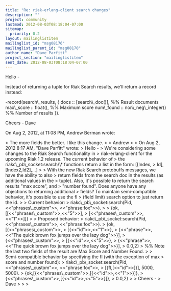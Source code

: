 ```yaml
---
title: "Re: riak-erlang-client search changes"
description: ""
project: community
lastmod: 2012-08-03T08:18:04-07:00
sitemap:
  priority: 0.2
layout: mailinglistitem
mailinglist_id: "msg08176"
mailinglist_parent_id: "msg08170"
author_name: "Dave Parfitt"
project_section: "mailinglistitem"
sent_date: 2012-08-03T08:18:04-07:00
---
```



Hello -
 
Instead of returning a tuple for Riak Search results, we'll return a record 
instead:

-record(search\\_results, {
 docs :: [search\\_doc()], %% Result documents
 max\\_score :: float(), %% Maximum score
 num\\_found :: non\\_neg\\_integer() %% Number of results
 }).

Cheers -
Dave

On Aug 2, 2012, at 11:08 PM, Andrew Berman wrote:

&gt; The more fields the better. I like this change.
&gt; 
&gt; Andrew
&gt; 
&gt; On Aug 2, 2012 8:17 AM, "Dave Parfitt"  wrote:
&gt; Hello -
&gt; We're considering some changes to the Riak Search functionality in 
&gt; riak-erlang-client for the upcoming Riak 1.2 release. The current behavior of 
&gt; the riakc\\_pb\\_socket:search/\\* functions return a list in the form: [[Index, 
&gt; Id],[Index2,Id2],...]
&gt; 
&gt; With the new Riak Search protobuffs messages, we have the ability to also 
&gt; return fields from the search doc in the results (as additional values in the 
&gt; tuple). Also, it's possible to return the search results "max score", and 
&gt; "number found". Does anyone have any objections to returning additional 
&gt; fields? To maintain semi-compatible behavior, it's possible to use the fl 
&gt; (field limit) search option to just return the id.
&gt; 
&gt; Current behavior:
&gt; riakc\\_pb\\_socket:search(Pid, &lt;&lt;"phrases\\_custom"&gt;&gt;, &lt;&lt;"phrase:fox"&gt;&gt;). 
&gt; 
&gt; {ok,[[&lt;&lt;"phrases\\_custom"&gt;&gt;,&lt;&lt;"5"&gt;&gt;],
&gt; [&lt;&lt;"phrases\\_custom"&gt;&gt;,&lt;&lt;"1"&gt;&gt;]]}
&gt; 
&gt; Proposed behavior:
&gt; riakc\\_pb\\_socket:search(Pid, &lt;&lt;"phrases\\_custom"&gt;&gt;, &lt;&lt;"phrase:fox"&gt;&gt;).
&gt; {ok,[{&lt;&lt;"phrases\\_custom"&gt;&gt;,
&gt; [{&lt;&lt;"id"&gt;&gt;,&lt;&lt;"1"&gt;&gt;}, 
&gt; {&lt;&lt;"phrase"&gt;&gt;,&lt;&lt;"The quick brown fox jumps over the lazy dog"&gt;&gt;}],
&gt; {&lt;&lt;"phrases\\_custom"&gt;&gt;,
&gt; [{&lt;&lt;"id"&gt;&gt;,&lt;&lt;"5"&gt;&gt;},
&gt; {&lt;&lt;"phrase"&gt;&gt;,&lt;&lt;"The quick brown fox jumps over the lazy dog"&gt;&gt;}],
&gt; 0.0,2}
&gt; %% Note the last two fields of the result are Max Score and Number Found.
&gt; 
&gt; Semi-compatible behavior by specifying the fl (with the exception of max 
&gt; score and number found):
&gt; riakc\\_pb\\_socket:search(Pid, &lt;&lt;"phrases\\_custom"&gt;&gt;, &lt;&lt;"phrase:fox"&gt;&gt;, 
&gt; [{fl,[&lt;&lt;"id"&gt;&gt;]}], 5000, 5000).
&gt; {ok,[{&lt;&lt;"phrases\\_custom"&gt;&gt;,[{&lt;&lt;"id"&gt;&gt;,&lt;&lt;"1"&gt;&gt;}]},
&gt; {&lt;&lt;"phrases\\_custom"&gt;&gt;,[{&lt;&lt;"id"&gt;&gt;,&lt;&lt;"5"&gt;&gt;}]},
&gt; 0.0,2}
&gt; 
&gt; Cheers -
&gt; Dave
&gt; 
&gt; 
&gt; 
 

